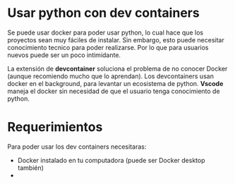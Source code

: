 # Usar python con dev containers

Se puede usar docker para poder usar python, lo cual hace que los proyectos
sean muy fáciles de instalar. Sin embargo, esto puede necesitar conocimiento
tecnico para poder realizarse. Por lo que para usuarios nuevos puede ser un
poco intimidante. 

La extensión de **devcontainer** soluciona el problema de no conocer Docker
(aunque recomiendo mucho que lo aprendan). Los devcontainers usan docker en el
background, para levantar un ecosistema de python. **Vscode** maneja el docker
sin necesidad de que el usuario tenga conocimiento de python. 

# Requerimientos

Para poder usar los dev containers necesitaras: 

- Docker instalado en tu computadora (puede ser Docker desktop también)
- 










